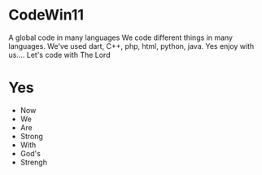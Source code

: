 # CodeWin11
A global code in many languages
We code different things in many languages.
We've used dart, C++, php, html, python, java.
Yes enjoy with us....
Let's code with The Lord
# Yes
- Now
- We
- Are
- Strong
- With
- God's
- Strengh
